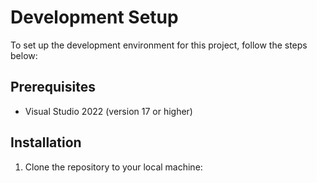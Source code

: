 # Development Setup
To set up the development environment for this project, follow the steps below:

## Prerequisites
- Visual Studio 2022 (version 17 or higher)

## Installation
1. Clone the repository to your local machine:
